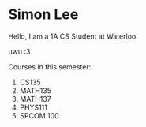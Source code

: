 # Simon Lee

Hello, I am a 1A CS Student at Waterloo.

uwu :3

Courses in this semester:
1. CS135
2. MATH135
3. MATH137
4. PHYS111
5. SPCOM 100
